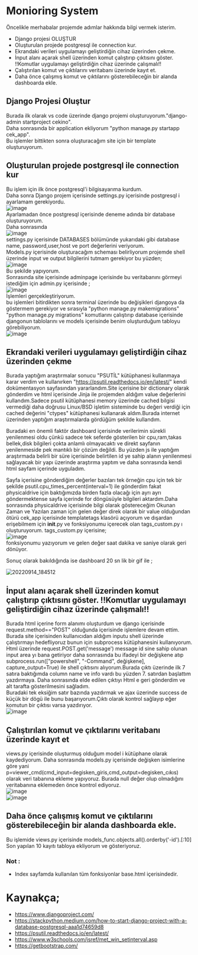 # Monioring System

Öncelikle merhabalar projemde adımlar hakkında bilgi vermek isterim.
* Django projesi OLUŞTUR
* Oluşturulan projede postgresql ile connection kur.
* Ekrandaki verileri uygulamayı geliştirdiğin cihaz üzerinden çekme.
* İnput alanı açarak shell üzerinden komut çalıştırıp çıktısını göster. !!Komutlar uygulamayı geliştirdiğin cihaz üzerinde çalışmalı!!
* Çalıştırılan komut ve çıktılarını veritabanı üzerinde kayıt et.
* Daha önce çalışmış komut ve çıktılarını gösterebileceğin bir alanda dashboarda ekle.



## Django Projesi Oluştur
Burada ilk olarak vs code üzerinde django projemi oluşturuyorum."django-admin startproject cekino".<br>
Daha sonrasında bir application ekliyorum "python manage.py startapp cek_app".<br>
Bu işlemler bittikten sonra oluşturacağım site için bir template oluşturuyorum.


## Oluşturulan projede postgresql ile connection kur
Bu işlem için ilk önce postgresql'i bilgisayarıma kurdum. <br>
Daha sonra Django projem içerisinde settings.py içerisinde postgresql i ayarlamam gerekiyordu.<br>![image](https://user-images.githubusercontent.com/63595177/190194294-8b38e0bf-7a57-4574-893d-6647d6cd7ad9.png)<br>
Ayarlamadan önce postgresql içerisinde deneme adında bir database oluşturuyorum.<br>
Daha sonrasında <br>![image](https://user-images.githubusercontent.com/63595177/190194500-26625230-89e9-4281-a7cf-e2a8443a5d4c.png)<br>
settings.py içerisinde DATABASES bölümünde yukarıdaki gibi database name, password,user,host ve port değerlerini veriyorum.<br>
Models.py içerisinde oluşturacağım scheması belirliyorum projemde shell üzerinde input ve output bilgilerini tutmam gerekiyor bu yüzden;<br>
![image](https://user-images.githubusercontent.com/63595177/190195344-31c140c7-63fc-47a3-bf5b-470a0992148e.png)<br>
 Bu şekilde yapıyorum.<br>
 Sonrasında site içerisinde adminpage içerisinde bu veritabanını görmeyi istediğim için admin.py içerisinde ;<br>
 ![image](https://user-images.githubusercontent.com/63595177/190195596-37779b92-5abf-4903-ac67-0da17ed6c789.png)<br>
 İşlemleri gerçekleştiriyorum.<br>
bu işlemleri bitirdikten sonra terminal üzerinde bu değişikleri djangoya da göstermem gerekiyor ve sırasıyla "python manage.py makemigrations" "python manage.py migrations" komutlarını çalıştırıp database içerisinde djangonun tablolarını ve models içerisinde benim oluşturduğum tabloyu görebiliyorum.<br>
![image](https://user-images.githubusercontent.com/63595177/190195801-df76ea9c-b559-4ab3-a248-838b4c15c7d8.png)<br>

##  Ekrandaki verileri uygulamayı geliştirdiğin cihaz üzerinden çekme
Burada yaptığım araştırmalar sonucu "PSUTİL" kütüphanesi kullanmaya karar verdim ve kullanırken "https://psutil.readthedocs.io/en/latest/" kendi dokümentasyon sayfasından yararlandım.Site içerisine bir dictionary olarak gönderdim ve html içerisinde Jinja ile projemden aldığım value değerlerini kullandım.Sadece psutil kütüphanesi memory üzerinde cached bilgisi vermediği daha doğrusu Linux/BSD işletim sisteminde bu değeri verdiği için cached değerini "ctypes" kütüphanesi kullanarak aldım.Burada internet üzerinden yaptığım araştırmalarda gördüğüm şekilde kullandım. <br>

Buradaki en önemli faktör dashboard içerisinde verilerimin sürekli yenilenmesi oldu çünkü sadece tek seferde gösterilen bir cpu,ram,takas bellek,disk bilgileri çokta anlamlı olmayacaktı ve direkt sayfanın yenilenmeside pek mantıklı bir çözüm değildi. Bu yüzden js ile yaptığım araştırmada belirli bir süre içerisinde belirtilen id ye sahip alanın yenilenmesi sağlayacak bir yapı üzerinde araştırma yaptım ve daha sonrasında kendi html sayfam içerinde uyguladım. <br>

Sayfa içerisine gönderdiğim değerler bazıları tek örneğin cpu için tek bir şekilde psutil.cpu_times_percent(interval=1) ile gönderdim fakat physicaldrive için baktığımızda birden fazla olacağı için ayrı ayrı göndermektense sayfa içerinde for döngüsüyle bilgileri aktardım.Daha sonrasında physicaldrive içerisinde bilgi olarak göstereceğim Okunan Zaman ve Yazılan zaman için gelen değer direk olarak bir value olduğundan ötürü cek_app içerisinde templatetags klasörü açıyorum ve dışardan erişebilmem için __init__.py ve fonksiyonumu içerecek olan tags_custom.py ı oluşturuyorum.  tags_custom.py içerisine;
<br>
![image](https://user-images.githubusercontent.com/63595177/190202112-023cd722-5fc9-4d3d-9fc4-d2b9ba363ec2.png)<br>
fonksiyonumu yazıyorum ve gelen değer saat dakika ve saniye olarak geri dönüyor.

Sonuç olarak bakıldığında ise dashboard 20 sn lik bir gif ile ;<br>

![20220914_184512](https://user-images.githubusercontent.com/63595177/190201447-535262b9-280b-4a88-a6dd-f20318d0eb20.gif)<br>


## İnput alanı açarak shell üzerinden komut çalıştırıp çıktısını göster. !!Komutlar uygulamayı geliştirdiğin cihaz üzerinde çalışmalı!!

Burada html içerine form alanımı oluşturdum ve django içerisinde request.method=="POST" olduğunda içerisinde işlemlere devam ettim. Burada site içerisinden kullanıcıdan aldığım inputu shell üzerinde çalıştırmayı hedefliyoruz bunun için subprocess kütüphanesini kullanıyorum. Html üzerinde request.POST.get('message') message id sine sahip olunan input area yı bana getiriyor daha sonrasında bu ifadeyi bir değişkene atıp subprocess.run(["powershell", "-Command", değişkene], capture_output=True) ile shell çıktısını alıyorum.Burada çıktı üzerinde ilk 7 satıra baktığımda column name ve info vardı bu yüzden 7. satırdan başlattım yazdırmaya. Daha sonrasında elde edilen çıktıyı Html e geri gönderdim ve alt tarafta gösterilmesini sağladım.<br>
Buradaki tek eksiğim satır bazında yazdırmak ve ajax üzerinde success de küçük bir dögü ile bunu başarıyorum.Çıktı olarak kontrol sağlayıp eğer komutun bir çıktısı varsa yazdırıyor.<br>
![image](https://user-images.githubusercontent.com/63595177/190248400-f00fafdb-eb33-48be-a3f0-9fa3776ae915.png)

## Çalıştırılan komut ve çıktılarını veritabanı üzerinde kayıt et
views.py içerisinde oluşturmuş olduğum model i kütüphane olarak kaydediyorum. Daha sonrasında models.py içerisinde değişken isimlerine göre yani p=viewer_cmd(cmd_input=degisken_giris,cmd_output=degisken_cıkıs) olarak veri tabanına ekleme yapıyoruz. Burada null değer olup olmadığını veritabanına eklemeden önce kontrol ediyoruz. <br>
![image](https://user-images.githubusercontent.com/63595177/190231747-4d861c9d-6b01-43a7-8029-8103ba53e17f.png) <br>
![image](https://user-images.githubusercontent.com/63595177/190231871-eddb46a5-ad03-44e5-abc9-72eb0bfb077f.png)<br>

##  Daha önce çalışmış komut ve çıktılarını gösterebileceğin bir alanda dashboarda ekle.
Bu işlemide views.py içerisinde models_func.objects.all().orderby('-id').[:10]
Son yapılan 10 kayıtı tabloya ekliyorum ve gösteriyoruz.

### Not :
* Index sayfamda kullanılan tüm fonksiyonlar base.html içerisindedir.

# Kaynakça;
* https://www.djangoproject.com/
* https://stackpython.medium.com/how-to-start-django-project-with-a-database-postgresql-aaa1d74659d8
* https://psutil.readthedocs.io/en/latest/
* https://www.w3schools.com/jsref/met_win_setinterval.asp
* https://getbootstrap.com/











